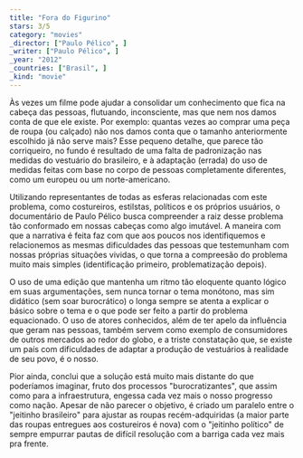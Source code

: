 ```yaml
---
title: "Fora do Figurino"
stars: 3/5
category: "movies"
_director: ["Paulo Pélico", ]
_writer: ["Paulo Pélico", ]
_year: "2012"
_countries: ["Brasil", ]
_kind: "movie"
---
```

Às vezes um filme pode ajudar a consolidar um conhecimento que fica na cabeça das pessoas, flutuando, inconsciente, mas que nem nos damos conta de que ele existe. Por exemplo: quantas vezes ao comprar uma peça de roupa (ou calçado) não nos damos conta que o tamanho anteriormente escolhido já não serve mais? Esse pequeno detalhe, que parece tão corriqueiro, no fundo é resultado de uma falta de padronização nas medidas do vestuário do brasileiro, e à adaptação (errada) do uso de medidas feitas com base no corpo de pessoas completamente diferentes, como um europeu ou um norte-americano.

Utilizando representantes de todas as esferas relacionadas com este problema, como costureiros, estilstas, políticos e os próprios usuários, o documentário de Paulo Pélico busca compreender a raiz desse problema tão conformado em nossas cabeças como algo imutável. A maneira com que a narrativa é feita faz com que aos poucos nos identifiquemos e relacionemos as mesmas dificuldades das pessoas que testemunham com nossas próprias situações vividas, o que torna a compreesão do problema muito mais simples (identificação primeiro, problematização depois).

O uso de uma edição que mantenha um ritmo tão eloquente quanto lógico em suas argumentações, sem nunca tornar o tema monótono, mas sim didático (sem soar burocrático) o longa sempre se atenta a explicar o básico sobre o tema e o que pode ser feito a partir do problema equacionado. O uso de atores conhecidos, além de ter apelo da influência que geram nas pessoas, também servem como exemplo de consumidores de outros mercados ao redor do globo, e a triste constatação que, se existe um país com dificuldades de adaptar a produção de vestuários à realidade de seu povo, é o nosso.

Pior ainda, conclui que a solução está muito mais distante do que poderíamos imaginar, fruto dos processos "burocratizantes", que assim como para a infraestrutura, engessa cada vez mais o nosso progresso como nação. Apesar de não parecer o objetivo, é criado um paralelo entre o "jeitinho brasileiro" para ajustar as roupas recém-adquiridas (a maior parte das roupas entregues aos costureiros é nova) com o "jeitinho político" de sempre empurrar pautas de difícil resolução com a barriga cada vez mais pra frente.

